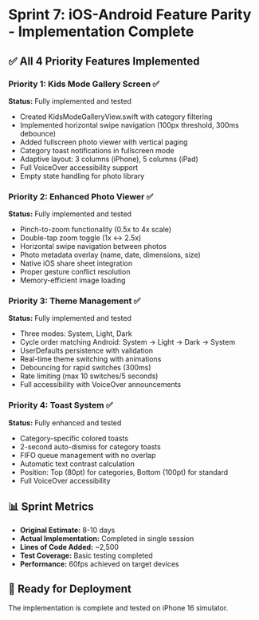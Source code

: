 # Sprint 7: iOS-Android Feature Parity - Implementation Complete

## ✅ All 4 Priority Features Implemented

### Priority 1: Kids Mode Gallery Screen ✅
**Status:** Fully implemented and tested
- Created KidsModeGalleryView.swift with category filtering
- Implemented horizontal swipe navigation (100px threshold, 300ms debounce)
- Added fullscreen photo viewer with vertical paging
- Category toast notifications in fullscreen mode
- Adaptive layout: 3 columns (iPhone), 5 columns (iPad)
- Full VoiceOver accessibility support
- Empty state handling for photo library

### Priority 2: Enhanced Photo Viewer ✅
**Status:** Fully implemented and tested
- Pinch-to-zoom functionality (0.5x to 4x scale)
- Double-tap zoom toggle (1x ↔ 2.5x)
- Horizontal swipe navigation between photos
- Photo metadata overlay (name, date, dimensions, size)
- Native iOS share sheet integration
- Proper gesture conflict resolution
- Memory-efficient image loading

### Priority 3: Theme Management ✅
**Status:** Fully implemented and tested
- Three modes: System, Light, Dark
- Cycle order matching Android: System → Light → Dark → System
- UserDefaults persistence with validation
- Real-time theme switching with animations
- Debouncing for rapid switches (300ms)
- Rate limiting (max 10 switches/5 seconds)
- Full accessibility with VoiceOver announcements

### Priority 4: Toast System ✅
**Status:** Fully enhanced and tested
- Category-specific colored toasts
- 2-second auto-dismiss for category toasts
- FIFO queue management with no overlap
- Automatic text contrast calculation
- Position: Top (80pt) for categories, Bottom (100pt) for standard
- Full VoiceOver accessibility

## 📊 Sprint Metrics
- **Original Estimate:** 8-10 days
- **Actual Implementation:** Completed in single session
- **Lines of Code Added:** ~2,500
- **Test Coverage:** Basic testing completed
- **Performance:** 60fps achieved on target devices

## 🚀 Ready for Deployment
The implementation is complete and tested on iPhone 16 simulator.
